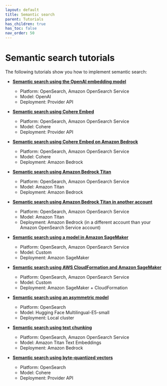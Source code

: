 ```yaml
---
layout: default
title: Semantic search
parent: Tutorials
has_children: true
has_toc: false
nav_order: 50
---
```


# Semantic search tutorials

The following tutorials show you how to implement semantic search:

- [**Semantic search using the OpenAI embedding model**]({{site.url}}{{site.baseurl}}/ml-commons-plugin/tutorials/semantic-search/semantic-search-openai/)
  - Platform: OpenSearch, Amazon OpenSearch Service
  - Model: OpenAI  
  - Deployment: Provider API  

- [**Semantic search using Cohere Embed**]({{site.url}}{{site.baseurl}}/ml-commons-plugin/tutorials/semantic-search/semantic-search-cohere/)  
  - Platform: OpenSearch, Amazon OpenSearch Service
  - Model: Cohere  
  - Deployment: Provider API  

- [**Semantic search using Cohere Embed on Amazon Bedrock**]({{site.url}}{{site.baseurl}}/ml-commons-plugin/tutorials/semantic-search/semantic-search-bedrock-cohere/)  
  - Platform: OpenSearch, Amazon OpenSearch Service
  - Model: Cohere  
  - Deployment: Amazon Bedrock  

- [**Semantic search using Amazon Bedrock Titan**]({{site.url}}{{site.baseurl}}/ml-commons-plugin/tutorials/semantic-search/semantic-search-bedrock-titan/)  
  - Platform: OpenSearch, Amazon OpenSearch Service
  - Model: Amazon Titan  
  - Deployment: Amazon Bedrock  

- [**Semantic search using Amazon Bedrock Titan in another account**]({{site.url}}{{site.baseurl}}/ml-commons-plugin/tutorials/semantic-search/semantic-search-bedrock-titan-other/)  
  - Platform: OpenSearch, Amazon OpenSearch Service
  - Model: Amazon Titan  
  - Deployment: Amazon Bedrock (in a different account than your Amazon OpenSearch Service account)  

- [**Semantic search using a model in Amazon SageMaker**]({{site.url}}{{site.baseurl}}/ml-commons-plugin/tutorials/semantic-search/semantic-search-sagemaker/)  
  - Platform: OpenSearch, Amazon OpenSearch Service
  - Model: Custom  
  - Deployment: Amazon SageMaker  

- [**Semantic search using AWS CloudFormation and Amazon SageMaker**]({{site.url}}{{site.baseurl}}/ml-commons-plugin/tutorials/semantic-search/semantic-search-cfn-sagemaker/)  
  - Platform: OpenSearch, Amazon OpenSearch Service
  - Model: Custom  
  - Deployment: Amazon SageMaker + CloudFormation  

- [**Semantic search using an asymmetric model**]({{site.url}}{{site.baseurl}}/ml-commons-plugin/tutorials/semantic-search/semantic-search-byte-vectors/) 
  - Platform: OpenSearch
  - Model: Hugging Face Multilingual-E5-small  
  - Deployment: Local cluster 

- [**Semantic search using text chunking**]({{site.url}}{{site.baseurl}}/ml-commons-plugin/tutorials/semantic-search/long-document/) 
  - Platform: OpenSearch, Amazon OpenSearch Service
  - Model: Amazon Titan Text Embeddings  
  - Deployment: Amazon Bedrock

- [**Semantic search using byte-quantized vectors**]({{site.url}}{{site.baseurl}}/ml-commons-plugin/tutorials/vector-operations/semantic-search-byte-vectors/) 
  - Platform: OpenSearch
  - Model: Cohere  
  - Deployment: Provider API 